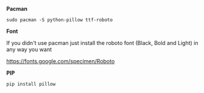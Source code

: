 **Pacman**

```
sudo pacman -S python-pillow ttf-roboto
```  
  
  
**Font**

If you didn't use pacman just install the roboto font (Black, Bold and Light) in any way you want

https://fonts.google.com/specimen/Roboto

**PIP**
```
pip install pillow
```
